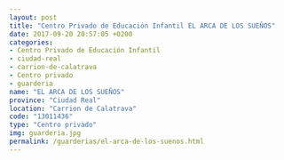 ```yaml
---
layout: post
title: "Centro Privado de Educación Infantil EL ARCA DE LOS SUEÑOS"
date: 2017-09-20 20:57:05 +0200
categories:
- Centro Privado de Educación Infantil
- ciudad-real
- carrion-de-calatrava
- Centro privado
- guarderia
name: "EL ARCA DE LOS SUEÑOS"
province: "Ciudad Real"
location: "Carrion de Calatrava"
code: "13011436"
type: "Centro privado"
img: guarderia.jpg
permalink: /guarderias/el-arca-de-los-suenos.html
---
```


